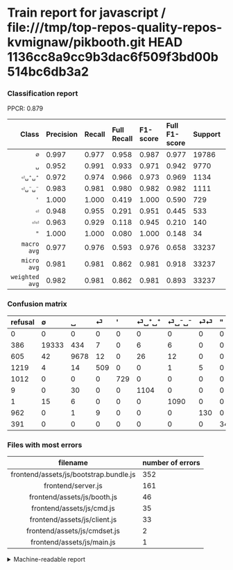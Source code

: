 # Train report for javascript / file:///tmp/top-repos-quality-repos-kvmignaw/pikbooth.git HEAD 1136cc8a9cc9b3dac6f509f3bd00b514bc6db3a2

### Classification report

PPCR: 0.879

| Class | Precision | Recall | Full Recall | F1-score | Full F1-score | Support | Full Support | PPCR |
|------:|:----------|:-------|:------------|:---------|:---------|:--------|:-------------|:-----|
| `∅` | 0.997| 0.977| 0.958| 0.987| 0.977| 19786| 20172| 0.981 |
| `␣` | 0.952| 0.991| 0.933| 0.971| 0.942| 9770| 10375| 0.942 |
| `⏎␣⁺␣⁺` | 0.972| 0.974| 0.966| 0.973| 0.969| 1134| 1143| 0.992 |
| `⏎␣⁻␣⁻` | 0.983| 0.981| 0.980| 0.982| 0.982| 1111| 1112| 0.999 |
| `'` | 1.000| 1.000| 0.419| 1.000| 0.590| 729| 1741| 0.419 |
| `⏎` | 0.948| 0.955| 0.291| 0.951| 0.445| 533| 1752| 0.304 |
| `⏎⏎` | 0.963| 0.929| 0.118| 0.945| 0.210| 140| 1102| 0.127 |
| `"` | 1.000| 1.000| 0.080| 1.000| 0.148| 34| 425| 0.080 |
| `macro avg` | 0.977| 0.976| 0.593| 0.976| 0.658| 33237| 37822| 0.879 |
| `micro avg` | 0.981| 0.981| 0.862| 0.981| 0.918| 33237| 37822| 0.879 |
| `weighted avg` | 0.982| 0.981| 0.862| 0.981| 0.893| 33237| 37822| 0.879 |

### Confusion matrix

|refusal|  ∅| ␣| ⏎| '| ⏎␣⁺␣⁺| ⏎␣⁻␣⁻| ⏎⏎| "| 
|:---|:---|:---|:---|:---|:---|:---|:---|:---|
|0 |0 |0 |0 |0 |0 |0 |0 |0 |
|386 |19333 |434 |7 |0 |6 |6 |0 |0 |
|605 |42 |9678 |12 |0 |26 |12 |0 |0 |
|1219 |4 |14 |509 |0 |0 |1 |5 |0 |
|1012 |0 |0 |0 |729 |0 |0 |0 |0 |
|9 |0 |30 |0 |0 |1104 |0 |0 |0 |
|1 |15 |6 |0 |0 |0 |1090 |0 |0 |
|962 |0 |1 |9 |0 |0 |0 |130 |0 |
|391 |0 |0 |0 |0 |0 |0 |0 |34 |

### Files with most errors

| filename | number of errors|
|:----:|:-----|
| frontend/assets/js/bootstrap.bundle.js | 352 |
| frontend/server.js | 161 |
| frontend/assets/js/booth.js | 46 |
| frontend/assets/js/cmd.js | 35 |
| frontend/assets/js/client.js | 33 |
| frontend/assets/js/cmdset.js | 2 |
| frontend/assets/js/main.js | 1 |

<details>
    <summary>Machine-readable report</summary>
```json
{
  "cl_report": {"\"": {"f1-score": 1.0, "precision": 1.0, "recall": 1.0, "support": 34}, "\u0027": {"f1-score": 1.0, "precision": 1.0, "recall": 1.0, "support": 729}, "macro avg": {"f1-score": 0.9761824638342275, "precision": 0.9768315547580776, "recall": 0.9757343514651111, "support": 33237}, "micro avg": {"f1-score": 0.9810452206877877, "precision": 0.9810452206877877, "recall": 0.9810452206877877, "support": 33237}, "weighted avg": {"f1-score": 0.9811380959640473, "precision": 0.9815737669468441, "recall": 0.9810452206877877, "support": 33237}, "\u2205": {"f1-score": 0.9868810617662073, "precision": 0.9968546973290708, "recall": 0.9771050237541696, "support": 19786}, "\u23ce": {"f1-score": 0.9514018691588786, "precision": 0.9478584729981379, "recall": 0.9549718574108818, "support": 533}, "\u23ce\u23ce": {"f1-score": 0.9454545454545454, "precision": 0.9629629629629629, "recall": 0.9285714285714286, "support": 140}, "\u23ce\u2423\u207a\u2423\u207a": {"f1-score": 0.9726872246696034, "precision": 0.971830985915493, "recall": 0.9735449735449735, "support": 1134}, "\u23ce\u2423\u207b\u2423\u207b": {"f1-score": 0.9819819819819819, "precision": 0.9828674481514879, "recall": 0.9810981098109811, "support": 1111}, "\u2423": {"f1-score": 0.9710530276426028, "precision": 0.9522778707074683, "recall": 0.9905834186284544, "support": 9770}},
  "cl_report_full": {"\"": {"f1-score": 0.14814814814814814, "precision": 1.0, "recall": 0.08, "support": 425}, "\u0027": {"f1-score": 0.5902834008097165, "precision": 1.0, "recall": 0.4187248707639288, "support": 1741}, "macro avg": {"f1-score": 0.6579300436498985, "precision": 0.9768315547580776, "recall": 0.5930674225517568, "support": 37822}, "micro avg": {"f1-score": 0.9177444095751417, "precision": 0.9810452206877877, "recall": 0.8621172862355243, "support": 37822}, "weighted avg": {"f1-score": 0.893431401397727, "precision": 0.9803823307132301, "recall": 0.8621172862355243, "support": 37822}, "\u2205": {"f1-score": 0.9772531971895061, "precision": 0.9968546973290708, "recall": 0.9584076938330359, "support": 20172}, "\u23ce": {"f1-score": 0.44473569244211447, "precision": 0.9478584729981379, "recall": 0.2905251141552511, "support": 1752}, "\u23ce\u23ce": {"f1-score": 0.21018593371059016, "precision": 0.9629629629629629, "recall": 0.11796733212341198, "support": 1102}, "\u23ce\u2423\u207a\u2423\u207a": {"f1-score": 0.9688459850811759, "precision": 0.971830985915493, "recall": 0.9658792650918635, "support": 1143}, "\u23ce\u2423\u207b\u2423\u207b": {"f1-score": 0.9815398469158036, "precision": 0.9828674481514879, "recall": 0.9802158273381295, "support": 1112}, "\u2423": {"f1-score": 0.9424481449021326, "precision": 0.9522778707074683, "recall": 0.9328192771084337, "support": 10375}},
  "ppcr": 0.8787742583681455
}
```
</details>

